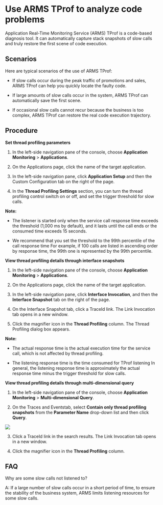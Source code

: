 # Use ARMS TProf to analyze code problems

Application Real-Time Monitoring Service \(ARMS\) TProf is a code-based diagnosis tool. It can automatically capture stack snapshots of slow calls and truly restore the first scene of code execution.

## Scenarios

Here are typical scenarios of the use of ARMS TProf:

-   If slow calls occur during the peak traffic of promotions and sales, ARMS TProf can help you quickly locate the faulty code.

-   If large amounts of slow calls occur in the system, ARMS TProf can automatically save the first scene.

-   If occasional slow calls cannot recur because the business is too complex, ARMS TProf can restore the real code execution trajectory.


## Procedure

**Set thread profiling parameters**

1.  In the left-side navigation pane of the console, choose **Application Monitoring** \> **Applications**.

2.  On the Applications page, click the name of the target application.

3.  In the left-side navigation pane, click **Application Setup** and then the Custom Configuration tab on the right of the page.

4.  In the **Thread Profiling Settings** section, you can turn the thread profiling control switch on or off, and set the trigger threshold for slow calls.

**Note:**

-   The listener is started only when the service call response time exceeds the threshold \(1,000 ms by default\), and it lasts until the call ends or the consumed time exceeds 15 seconds.

-   We recommend that you set the threshold to the 99th percentile of the call response time For example, if 100 calls are listed in ascending order by response time, the 99th one is represented by the 99th percentile.


**View thread profiling details through interface snapshots**

1.  In the left-side navigation pane of the console, choose **Application Monitoring** \> **Applications**.

2.  On the Applications page, click the name of the target application.

3.  In the left-side navigation pane, click **Interface Invocation**, and then the **Interface Snapshot** tab on the right of the page.

4.  On the Interface Snapshot tab, click a TraceId link. The Link Invocation tab opens in a new window.

5.  Click the magnifier icon in the **Thread Profiling** column. The Thread Profiling dialog box appears.

**Note:**

-   The actual response time is the actual execution time for the service call, which is not affected by thread profiling.

-   The listening response time is the time consumed for TProf listening In general, the listening response time is approximately the actual response time minus the trigger threshold for slow calls.


**View thread profiling details through multi-dimensional query**

1.  In the left-side navigation pane of the console, choose **Application Monitoring** \> **Multi-dimensional Query**.

2.  On the Traces and Eventstab, select **Contain only thread profiling snapshots** from the **Parameter Name** drop-down list and then click **Query**.

![](http://icms-static-translation.oss-cn-hangzhou.aliyuncs.com/SP_177/DNARMS19100476/images/42296_zh-CN.png?Expires=1569140446&OSSAccessKeyId=LTAIJfoPL6wmrirR&Signature=urznqVji7osmylY0fg9UmFF%2FBqw%3D)

3.  Click a TraceId link in the search results. The Link Invocation tab opens in a new window.

4.  Click the magnifier icon in the **Thread Profiling** column.


## FAQ

Why are some slow calls not listened to?

A: If a large number of slow calls occur in a short period of time, to ensure the stability of the business system, ARMS limits listening resources for some slow calls.


